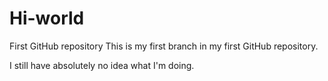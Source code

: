 # Hi-world
First GitHub repository
This is my first branch in my first GitHub repository.

I still have absolutely no idea what I'm doing.
